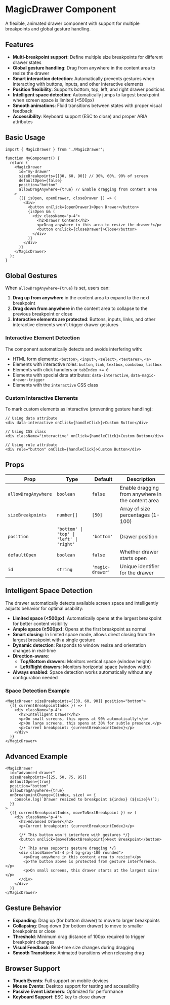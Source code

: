 # MagicDrawer Component

A flexible, animated drawer component with support for multiple breakpoints and global gesture handling.

## Features

- **Multi-breakpoint support**: Define multiple size breakpoints for different drawer states
- **Global gesture handling**: Drag from anywhere in the content area to resize the drawer
- **Smart interaction detection**: Automatically prevents gestures when interacting with buttons, inputs, and other interactive elements
- **Position flexibility**: Supports bottom, top, left, and right drawer positions
- **Intelligent space detection**: Automatically jumps to largest breakpoint when screen space is limited (<500px)
- **Smooth animations**: Fluid transitions between states with proper visual feedback
- **Accessibility**: Keyboard support (ESC to close) and proper ARIA attributes

## Basic Usage

```tsx
import { MagicDrawer } from './MagicDrawer';

function MyComponent() {
  return (
    <MagicDrawer
      id="my-drawer"
      sizeBreakpoints={[30, 60, 90]} // 30%, 60%, 90% of screen
      defaultOpen={false}
      position="bottom"
      allowDragAnywhere={true} // Enable dragging from content area
    >
      {({ isOpen, openDrawer, closeDrawer }) => (
        <div>
          <button onClick={openDrawer}>Open Drawer</button>
          {isOpen && (
            <div className="p-4">
              <h2>Drawer Content</h2>
              <p>Drag anywhere in this area to resize the drawer!</p>
              <button onClick={closeDrawer}>Close</button>
            </div>
          )}
        </div>
      )}
    </MagicDrawer>
  );
}
```

## Global Gestures

When `allowDragAnywhere={true}` is set, users can:

1. **Drag up from anywhere** in the content area to expand to the next breakpoint
2. **Drag down from anywhere** in the content area to collapse to the previous breakpoint or close
3. **Interactive elements are protected**: Buttons, inputs, links, and other interactive elements won't trigger drawer gestures

### Interactive Element Detection

The component automatically detects and avoids interfering with:

- HTML form elements: `<button>`, `<input>`, `<select>`, `<textarea>`, `<a>`
- Elements with interactive roles: `button`, `link`, `textbox`, `combobox`, `listbox`
- Elements with click handlers or `tabIndex >= 0`
- Elements with special data attributes: `data-interactive`, `data-magic-drawer-trigger`
- Elements with the `interactive` CSS class

### Custom Interactive Elements

To mark custom elements as interactive (preventing gesture handling):

```tsx
// Using data attribute
<div data-interactive onClick={handleClick}>Custom Button</div>

// Using CSS class
<div className="interactive" onClick={handleClick}>Custom Button</div>

// Using role attribute
<div role="button" onClick={handleClick}>Custom Button</div>
```

## Props

| Prop                | Type                                     | Default          | Description                                       |
| ------------------- | ---------------------------------------- | ---------------- | ------------------------------------------------- |
| `allowDragAnywhere` | `boolean`                                | `false`          | Enable dragging from anywhere in the content area |
| `sizeBreakpoints`   | `number[]`                               | `[50]`           | Array of size percentages (1-100)                 |
| `position`          | `'bottom' \| 'top' \| 'left' \| 'right'` | `'bottom'`       | Drawer position                                   |
| `defaultOpen`       | `boolean`                                | `false`          | Whether drawer starts open                        |
| `id`                | `string`                                 | `'magic-drawer'` | Unique identifier for the drawer                  |

## Intelligent Space Detection

The drawer automatically detects available screen space and intelligently adjusts behavior for optimal usability:

- **Limited space (<500px)**: Automatically opens at the largest breakpoint for better content visibility
- **Ample space (≥500px)**: Opens at the first breakpoint as normal
- **Smart closing**: In limited space mode, allows direct closing from the largest breakpoint with a single gesture
- **Dynamic detection**: Responds to window resize and orientation changes in real-time
- **Direction-aware**:
  - **Top/Bottom drawers**: Monitors vertical space (window height)
  - **Left/Right drawers**: Monitors horizontal space (window width)
- **Always enabled**: Space detection works automatically without any configuration needed

### Space Detection Example

```tsx
<MagicDrawer sizeBreakpoints={[30, 60, 90]} position="bottom">
  {({ currentBreakpointIndex }) => (
    <div className="p-4">
      <h2>Intelligent Drawer</h2>
      <p>On small screens, this opens at 90% automatically!</p>
      <p>On large screens, this opens at 30% for subtle presence.</p>
      <p>Current breakpoint: {currentBreakpointIndex}</p>
    </div>
  )}
</MagicDrawer>
```

## Advanced Example

```tsx
<MagicDrawer
  id="advanced-drawer"
  sizeBreakpoints={[25, 50, 75, 95]}
  defaultOpen={true}
  position="bottom"
  allowDragAnywhere={true}
  onBreakpointChange={(index, size) => {
    console.log(`Drawer resized to breakpoint ${index} (${size}%)`);
  }}
>
  {({ currentBreakpointIndex, moveToNextBreakpoint }) => (
    <div className="p-4">
      <h2>Advanced Drawer</h2>
      <p>Current breakpoint: {currentBreakpointIndex}</p>

      {/* This button won't interfere with gestures */}
      <button onClick={moveToNextBreakpoint}>Next Breakpoint</button>

      {/* This area supports gesture dragging */}
      <div className="mt-4 p-4 bg-gray-100 rounded">
        <p>Drag anywhere in this content area to resize!</p>
        <p>The button above is protected from gesture interference.</p>
        <p>On small screens, this drawer starts at the largest size!</p>
      </div>
    </div>
  )}
</MagicDrawer>
```

## Gesture Behavior

- **Expanding**: Drag up (for bottom drawer) to move to larger breakpoints
- **Collapsing**: Drag down (for bottom drawer) to move to smaller breakpoints or close
- **Threshold**: Minimum drag distance of 100px required to trigger breakpoint changes
- **Visual Feedback**: Real-time size changes during dragging
- **Smooth Transitions**: Animated transitions when releasing drag

## Browser Support

- **Touch Events**: Full support on mobile devices
- **Mouse Events**: Desktop support for testing and accessibility
- **Passive Event Listeners**: Optimized for performance
- **Keyboard Support**: ESC key to close drawer
